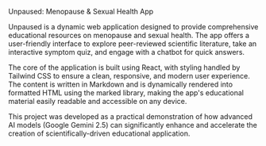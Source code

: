 Unpaused: Menopause & Sexual Health App

Unpaused is a dynamic web application designed to provide comprehensive educational resources on menopause and sexual health. The app offers a user-friendly interface to explore peer-reviewed scientific literature, take an interactive symptom quiz, and engage with a chatbot for quick answers.

The core of the application is built using React, with styling handled by Tailwind CSS to ensure a clean, responsive, and modern user experience. The content is written in Markdown and is dynamically rendered into formatted HTML using the marked library, making the app's educational material easily readable and accessible on any device.

This project was developed as a practical demonstration of how advanced AI models (Google Gemini 2.5) can significantly enhance and accelerate the creation of scientifically-driven educational application.
